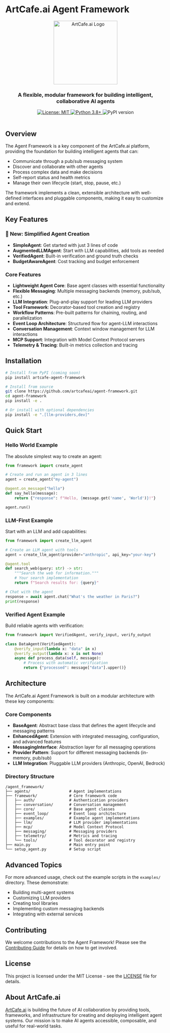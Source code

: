 # ArtCafe.ai Agent Framework

<div align="center">
  <img src="https://artcafe.ai/img/logo/artcafe-logo.png" alt="ArtCafe.ai Logo" width="200"/>
  <h3>A flexible, modular framework for building intelligent, collaborative AI agents</h3>
</div>

<div align="center">
  <a href="https://opensource.org/licenses/MIT">
    <img src="https://img.shields.io/badge/License-MIT-yellow.svg" alt="License: MIT">
  </a>
  <a href="https://python.org">
    <img src="https://img.shields.io/badge/Python-3.8+-blue.svg" alt="Python 3.8+">
  </a>
  <img src="https://img.shields.io/badge/pypi-v0.3.0-blue" alt="PyPI version">
</div>

<br/>

## Overview

The Agent Framework is a key component of the ArtCafe.ai platform, providing the foundation for building intelligent agents that can:

- Communicate through a pub/sub messaging system
- Discover and collaborate with other agents
- Process complex data and make decisions
- Self-report status and health metrics
- Manage their own lifecycle (start, stop, pause, etc.)

The framework implements a clean, extensible architecture with well-defined interfaces and pluggable components, making it easy to customize and extend.

## Key Features

### 🚀 New: Simplified Agent Creation
- **SimpleAgent**: Get started with just 3 lines of code
- **AugmentedLLMAgent**: Start with LLM capabilities, add tools as needed
- **VerifiedAgent**: Built-in verification and ground truth checks
- **BudgetAwareAgent**: Cost tracking and budget enforcement

### Core Features
- **Lightweight Agent Core**: Base agent classes with essential functionality
- **Flexible Messaging**: Multiple messaging backends (memory, pub/sub, etc.)
- **LLM Integration**: Plug-and-play support for leading LLM providers
- **Tool Framework**: Decorator-based tool creation and registry
- **Workflow Patterns**: Pre-built patterns for chaining, routing, and parallelization
- **Event Loop Architecture**: Structured flow for agent-LLM interactions
- **Conversation Management**: Context window management for LLM interactions
- **MCP Support**: Integration with Model Context Protocol servers
- **Telemetry & Tracing**: Built-in metrics collection and tracing

## Installation

```bash
# Install from PyPI (coming soon)
pip install artcafe-agent-framework

# Install from source
git clone https://github.com/artcafeai/agent-framework.git
cd agent-framework
pip install -e .

# Or install with optional dependencies
pip install -e ".[llm-providers,dev]"
```

## Quick Start

### Hello World Example

The absolute simplest way to create an agent:

```python
from framework import create_agent

# Create and run an agent in 3 lines
agent = create_agent("my-agent")

@agent.on_message("hello")
def say_hello(message):
    return {"response": f"Hello, {message.get('name', 'World')}!"}

agent.run()
```

### LLM-First Example

Start with an LLM and add capabilities:

```python
from framework import create_llm_agent

# Create an LLM agent with tools
agent = create_llm_agent(provider="anthropic", api_key="your-key")

@agent.tool
def search_web(query: str) -> str:
    """Search the web for information."""
    # Your search implementation
    return f"Search results for: {query}"

# Chat with the agent
response = await agent.chat("What's the weather in Paris?")
print(response)
```

### Verified Agent Example

Build reliable agents with verification:

```python
from framework import VerifiedAgent, verify_input, verify_output

class DataAgent(VerifiedAgent):
    @verify_input(lambda x: "data" in x)
    @verify_output(lambda x: x is not None)
    async def process_data(self, message):
        # Process with automatic verification
        return {"processed": message["data"].upper()}
```

## Architecture

The ArtCafe.ai Agent Framework is built on a modular architecture with these key components:

### Core Components

- **BaseAgent**: Abstract base class that defines the agent lifecycle and messaging patterns
- **EnhancedAgent**: Extension with integrated messaging, configuration, and advanced features
- **MessagingInterface**: Abstraction layer for all messaging operations
- **Provider Pattern**: Support for different messaging backends (in-memory, pub/sub)
- **LLM Integration**: Pluggable LLM providers (Anthropic, OpenAI, Bedrock)

### Directory Structure

```
/agent_framework/
├── agents/                 # Agent implementations
├── framework/              # Core framework code
│   ├── auth/               # Authentication providers
│   ├── conversation/       # Conversation management
│   ├── core/               # Base agent classes
│   ├── event_loop/         # Event loop architecture
│   ├── examples/           # Example agent implementations
│   ├── llm/                # LLM provider implementations
│   ├── mcp/                # Model Context Protocol
│   ├── messaging/          # Messaging providers
│   ├── telemetry/          # Metrics and tracing
│   └── tools/              # Tool decorator and registry
├── main.py                 # Main entry point
└── setup_agent.py          # Setup script
```

## Advanced Topics

For more advanced usage, check out the example scripts in the `examples/` directory. These demonstrate:

- Building multi-agent systems
- Customizing LLM providers
- Creating tool libraries
- Implementing custom messaging backends
- Integrating with external services

## Contributing

We welcome contributions to the Agent Framework! Please see the [Contributing Guide](CONTRIBUTING.md) for details on how to get involved.

## License

This project is licensed under the MIT License - see the [LICENSE](LICENSE) file for details.

## About ArtCafe.ai

[ArtCafe.ai](https://artcafe.ai) is building the future of AI collaboration by providing tools, frameworks, and infrastructure for creating and deploying intelligent agent systems. Our mission is to make AI agents accessible, composable, and useful for real-world tasks.
